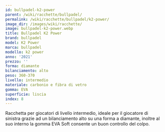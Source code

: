 ```yaml
---
id: bullpadel-k2-power
parent: /wiki/racchette/bullpadel/
permalink: /wiki/racchette/bullpadel/k2-power/
image_dir: /images/wiki/racchette/
image: bullpadel-k2-power.webp
title: Bullpadel K2 Power
brand: bullpadel
model: K2 Power
marca: bullpadel
modello: k2 power
anno: '2021'
prezzo: ''
forma: diamante
bilanciamento: alto
peso: 360-370
livello: intermedio
materiale: carbonio e fibra di vetro
gomma: EVA
superficie: liscia
index: 8
---
```

Racchetta per giocatori di livello intermedio, ideale per il giocatore di sinistra grazie ad un bilanciamento alto su una forma a diamante, inoltre al suo interno la gomma EVA Soft consente un buon controllo del colpo.